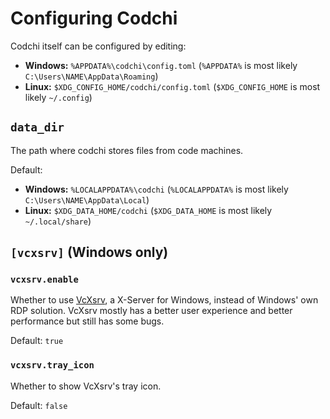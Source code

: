 # Configuring Codchi

Codchi itself can be configured by editing:

- **Windows:** `%APPDATA%\codchi\config.toml` (`%APPDATA%` is most likely `C:\Users\NAME\AppData\Roaming`)
- **Linux:** `$XDG_CONFIG_HOME/codchi/config.toml` (`$XDG_CONFIG_HOME` is most likely `~/.config`)

## `data_dir`

The path where codchi stores files from code machines.

Default:
- **Windows:** `%LOCALAPPDATA%\codchi` (`%LOCALAPPDATA%` is most likely `C:\Users\NAME\AppData\Local`)
- **Linux:** `$XDG_DATA_HOME/codchi` (`$XDG_DATA_HOME` is most likely `~/.local/share`)


## `[vcxsrv]` (Windows only)

### `vcxsrv.enable`

Whether to use [VcXsrv](https://github.com/marchaesen/vcxsrv), a X-Server for Windows, instead of Windows' own RDP solution.
VcXsrv mostly has a better user experience and better performance but still has some bugs.

Default: `true`

### `vcxsrv.tray_icon`

Whether to show VcXsrv's tray icon.

Default: `false`

<!-- TODO 

Linux:
- use native nix


-->

